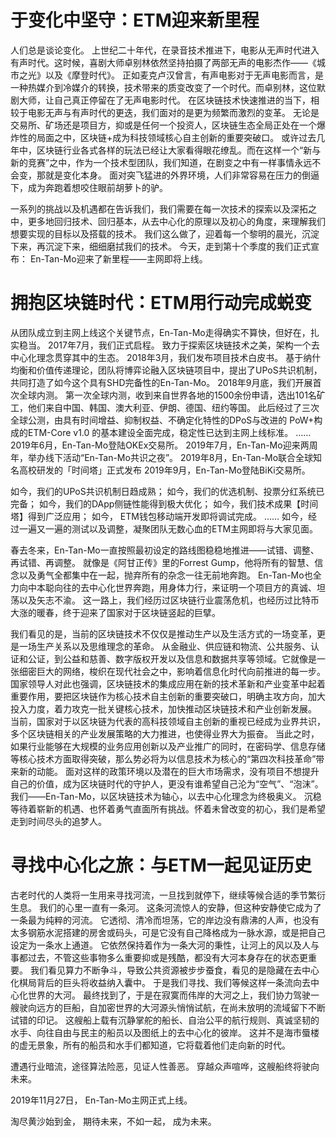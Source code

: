 # 于变化中坚守：ETM迎来新里程


人们总是谈论变化。
上世纪二十年代，在录音技术推进下，电影从无声时代进入有声时代。这时候，喜剧大师卓别林依然坚持拍摄了两部无声的电影杰作——《城市之光》以及《摩登时代》。
正如麦克卢汉曾言，有声电影对于无声电影而言，是一种热媒介到冷媒介的转换，技术带来的质变改变了一个时代。而卓别林，这位默剧大师，让自己真正停留在了无声电影时代。
在区块链技术快速推进的当下，相较于电影无声与有声时代的更迭，我们面对的是更为频繁而激烈的变革。
无论是交易所、矿场还是项目方，抑或是任何一个投资人，区块链生态全局正处在一个爆炸性的局面之中，区块链+成为科技领域核心自主创新的重要突破口。
或许过去几年中，区块链行业各式各样的玩法已经让大家看得眼花缭乱。而在这样一个“新与新的竞赛”之中，作为一个技术型团队，我们知道，在剧变之中有一样事情永远不会变，那就是变化本身。
面对突飞猛进的外界环境，人们非常容易在压力的倒逼下，成为奔跑着想咬住眼前胡萝卜的驴。

一系列的挑战以及机遇都在告诉我们，我们需要在每一次技术的探索以及深拓之中，更多地回归技术、回归基本，从去中心化的原理以及初心的角度，来理解我们想要实现的目标以及搭载的技术。
我们这么做了，迎着每一个黎明的晨光，沉淀下来，再沉淀下来，细细磨拭我们的技术。
今天，走到第十个季度的我们正式宣布：
En-Tan-Mo迎来了新里程——主网即将上线。

# 拥抱区块链时代：ETM用行动完成蜕变

从团队成立到主网上线这个关键节点，En-Tan-Mo走得确实不算快，但好在，扎实稳当。
2017年7月，我们正式启程。
致力于探索区块链技术之美，架构一个去中心化理念贯穿其中的生态。
2018年3月，我们发布项目技术白皮书。
基于纳什均衡和价值传递理论，团队将博弈论融入区块链项目中，提出了UPoS共识机制，共同打造了如今这个具有SHD完备性的En-Tan-Mo。
2018年9月底，我们开展首次全球内测。
第一次全球内测，收到来自世界各地的1500余份申请，选出101名矿工，他们来自中国、韩国、澳大利亚、伊朗、德国、纽约等国。
此后经过了三次全球公测，由具有时间增益、抑制权益、不确定化特性的DPoS与改进的 PoW+构成的ETM-Core v1.0 的基本建设全面完成，稳定性已达到主网上线标准。
……
2019年6月，En-Tan-Mo登陆OKEx交易所。
2019年7月，En-Tan-Mo迎来两周年，举办线下活动“En-Tan-Mo共识之夜”。
2019年8月，En-Tan-Mo联合全球知名高校研发的「时间塔」正式发布
2019年9月，En-Tan-Mo登陆BiKi交易所。

如今，我们的UPoS共识机制日趋成熟；
如今，我们的优选机制、投票分红系统已完备；
如今，我们的DApp侧链性能得到极大优化；
如今，我们技术成果【时间塔】得到广泛应用；
如今， ETM钱包移动端开发即将调试完成。
……
如今，经过一遍又一遍的测试以及调整，凝聚团队无数心血的ETM主网即将与大家见面。

春去冬来，En-Tan-Mo一直按照最初设定的路线图稳稳地推进——试错、调整、再试错、再调整。
就像是《阿甘正传》里的Forrest Gump，他将所有的智慧、信念以及勇气全都集中在一起，抛弃所有的杂念一往无前地奔跑。
En-Tan-Mo也全力向中本聪向往的去中心化世界奔跑，用身体力行，来证明一个项目方的真诚、坦荡以及矢志不渝。
这一路上，我们经历过区块链行业震荡危机，也经历过比特币大涨的暖春，终于迎来了国家对于区块链竖起的巨擘。

我们看见的是，当前的区块链技术不仅仅是推动生产以及生活方式的一场变革，更是一场生产关系以及思维理念的革命。
从金融业、供应链和物流、公共服务、认证和公证，到公益和慈善、数字版权开发以及信息和数据共享等领域。它就像是一张细密巨大的网络，梭织在现代社会之中，影响着信息化时代向前推进的每一步。
国家领导人对此也强调，区块链技术的集成应用在新的技术革新和产业变革中起着重要作用，要把区块链作为核心技术自主创新的重要突破口，明确主攻方向，加大投入力度，着力攻克一批关键核心技术，加快推动区块链技术和产业创新发展。
当前，国家对于以区块链为代表的高科技领域自主创新的重视已经成为业界共识，多个区块链相关的产业发展策略的大力推进，也使得业界大为振奋。
当此之时，如果行业能够在大规模的业务应用创新以及产业推广的同时，在密码学、信息存储等核心技术方面取得突破，那么势必将为以信息技术为核心的“第四次科技革命”带来新的动能。
面对这样的政策环境以及潜在的巨大市场需求，没有项目不想提升自己的价值，成为区块链时代的守护人，更没有谁希望自己沦为“空气”、“泡沫”。
我们——En-Tan-Mo，以区块链技术为轴心，以去中心化理念为终极奥义。
沉稳等待着崭新的机遇、也怀着勇气直面所有挑战。怀着未曾改变的初心，我们是希望走到时间尽头的追梦人。

# 寻找中心化之旅：与ETM一起见证历史


古老时代的人类将一生用来寻找河流，一旦找到就停下，继续等候合适的季节繁衍生息。
我们的心里一直有一条河。
这条河流惊人的安静，但这种安静使它成为了一条最为纯粹的河流。
它透彻、清冷而坦荡，它的岸边没有鼎沸的人声，也没有太多钢筋水泥搭建的房舍或码头，可是它没有自己降格成为一脉水源，或是把自己设定为一条水上通道。
它依然保持着作为一条大河的秉性，让河上的风以及人与事都过去，不管这些事物多么重要抑或是残酷，都没有大河本身存在的状态更重要。
我们看见算力不断争斗，导致公共资源被步步蚕食，看见的是隐藏在去中心化棋局背后的巨头将收益纳入囊中。
于是我们寻找、我们等候这样一条流向去中心化世界的大河。
最终找到了，于是在寂寞而伟岸的大河之上，我们协力驾驶一艘驶向远方的巨船，自加密世界的大河源头悄悄试航，在尚未放明的流域留下不断试错的印记。
这艘船上载有沉静掌舵的船长、自治公平的航行规则、真诚坚韧的水手、向往自由与民主的船员以及图纸上的去中心化的彼岸。
这并不是海市蜃楼的虚无景象，所有的船员和水手们都知道，它将载着他们走向新的时代。


遭遇行业暗流，途径算法险恶，见证人性善恶。
穿越众声喧哗，这艘船终将驶向未来。

2019年11月27日，
En-Tan-Mo主网正式上线。


淘尽黄沙始到金，
期待未来，不如一起，
成为未来。